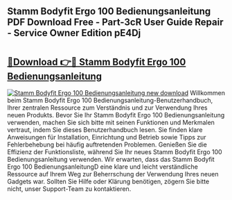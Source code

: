 ## Stamm Bodyfit Ergo 100 Bedienungsanleitung PDF Download Free - Part-3cR User Guide Repair - Service Owner Edition pE4Dj

# <h2><a href="http://df35eya.blite.top/?on=Stamm+Bodyfit+Ergo+100+Bedienungsanleitung">🔗Download 👉🔴 Stamm Bodyfit Ergo 100 Bedienungsanleitung</a></h2>

[![Stamm Bodyfit Ergo 100 Bedienungsanleitung new download](https://i.imgur.com/lujVjoI.png)](http://df35eya.blite.top/?on=Stamm+Bodyfit+Ergo+100+Bedienungsanleitung)
Willkommen beim Stamm Bodyfit Ergo 100 Bedienungsanleitung-Benutzerhandbuch, Ihrer zentralen Ressource zum Verständnis und zur Verwendung Ihres neuen Produkts. Bevor Sie Ihr Stamm Bodyfit Ergo 100 Bedienungsanleitung verwenden, machen Sie sich bitte mit seinen Funktionen und Merkmalen vertraut, indem Sie dieses Benutzerhandbuch lesen. Sie finden klare Anweisungen für Installation, Einrichtung und Betrieb sowie Tipps zur Fehlerbehebung bei häufig auftretenden Problemen. Genießen Sie die Effizienz der Funktionsliste, während Sie Ihr neues Stamm Bodyfit Ergo 100 Bedienungsanleitung verwenden. Wir erwarten, dass das Stamm Bodyfit Ergo 100 BedienungsanleitungD eine klare und leicht verständliche Ressource auf Ihrem Weg zur Beherrschung der Verwendung Ihres neuen Gadgets war. Sollten Sie Hilfe oder Klärung benötigen, zögern Sie bitte nicht, unser Support-Team zu kontaktieren.

